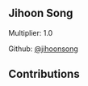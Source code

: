 
## Jihoon Song
Multiplier: 1.0

Github: [@jihoonsong](https://github.com/jihoonsong)

## Contributions


